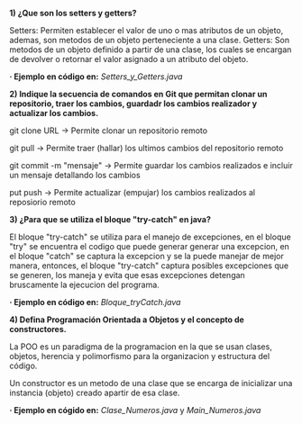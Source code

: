 **1) ¿Que son los setters y getters?**

   Setters: Permiten establecer el valor de uno o mas atributos de un objeto, ademas, son metodos de un objeto perteneciente a una clase.
   Getters: Son metodos de un objeto definido a partir de una clase, los cuales se encargan de devolver o retornar el valor asignado a un atributo del objeto.
   
   **· Ejemplo en código en:** *Setters_y_Getters.java*

**2) Indique la secuencia de comandos en Git que permitan clonar un  repositorio, traer los cambios, guardadr los cambios realizador y actualizar los cambios.**
   
   git clone URL -> Permite clonar un repositorio remoto
   
   git pull -> Permite traer (hallar) los ultimos cambios del repositorio remoto
   
   git commit -m "mensaje" -> Permite guardar los cambios realizados e incluir un mensaje detallando los cambios
   
   put push -> Permite actualizar (empujar) los cambios realizados al reposiorio remoto

**3) ¿Para que se utiliza el bloque "try-catch" en java?**
   
   El bloque "try-catch" se utiliza para el manejo de excepciones, en el bloque "try" se encuentra el codigo que puede generar generar una excepcion, en el bloque "catch"
   se captura la excepcion y se la puede manejar de mejor manera, entonces, el bloque "try-catch" captura posibles excepciones que se generen, los maneja y evita que esas
   excepciones detengan bruscamente la ejecucion del programa.

   **· Ejemplo en código en:** *Bloque_tryCatch.java*

**4) Defina Programación Orientada a Objetos y el concepto de constructores.**
   
   La POO es un paradigma de la programacion en la que se usan clases, objetos, herencia y polimorfismo para la organizacion y estructura del código.

   Un constructor es un metodo de una clase que se encarga de inicializar una instancia (objeto) creado apartir de esa clase.

   **· Ejemplo en cógido en:** *Clase_Numeros.java* y *Main_Numeros.java*